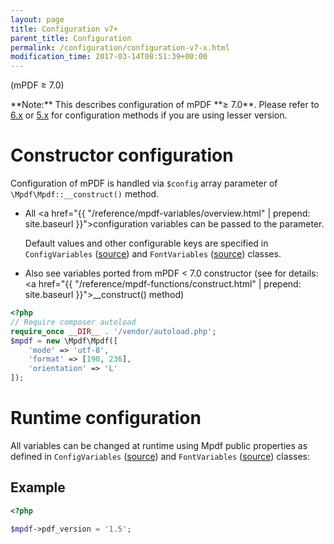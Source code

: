 ```yaml
---
layout: page
title: Configuration v7+
parent_title: Configuration
permalink: /configuration/configuration-v7-x.html
modification_time: 2017-03-14T08:51:39+00:00
---
```


(mPDF &ge; 7.0)

<div class="alert alert-info" role="alert" markdown="1">
  **Note:** This describes configuration of mPDF **&ge; 7.0**. Please refer to
  <a href="{{ "/configuration/configuration-files-v6-x.html" | prepend: site.baseurl }}">6.x</a> or
  <a href="{{ "/configuration/configuration-files-v5-x.html" | prepend: site.baseurl }}">5.x</a> for
  configuration methods if you are using lesser version.
</div>

# Constructor configuration

Configuration of mPDF is handled via `$config` array parameter of `\Mpdf\Mpdf::__construct()` method.

* All <a href="{{ "/reference/mpdf-variables/overview.html" | prepend: site.baseurl }}">configuration variables</a>
  can be passed to the parameter.

  Default values and other configurable keys are specified in
  `ConfigVariables` ([source](https://github.com/mpdf/mpdf/blob/development/src/Config/ConfigVariables.php))
  and `FontVariables` ([source](https://github.com/mpdf/mpdf/blob/development/src/Config/FontVariables.php)) classes.

*  Also see variables ported from mPDF < 7.0 constructor
  (see for details: <a href="{{ "/reference/mpdf-functions/construct.html" | prepend: site.baseurl }}">__construct()</a> method)

```php
<?php
// Require composer autoload
require_once __DIR__ . '/vendor/autoload.php';
$mpdf = new \Mpdf\Mpdf([
    'mode' => 'utf-8',
    'format' => [190, 236],
    'orientation' => 'L'
]);

```

# Runtime configuration

All variables can be changed at runtime using Mpdf public properties as defined in `ConfigVariables` ([source](https://github.com/mpdf/mpdf/blob/development/src/Config/ConfigVariables.php)) and
`FontVariables` ([source](https://github.com/mpdf/mpdf/blob/development/src/Config/FontVariables.php)) classes:

## Example

```php
<?php

$mpdf->pdf_version = '1.5';

```
